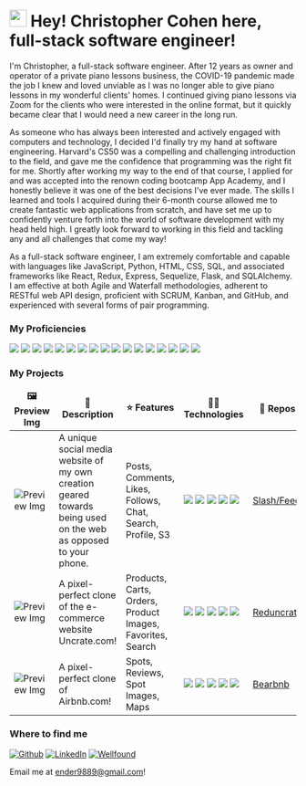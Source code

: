 <h1><img src="https://emojis.slackmojis.com/emojis/images/1531849430/4246/blob-sunglasses.gif?1531849430" width="30"/> Hey! Christopher Cohen here, full-stack software engineer!</h1>


I'm Christopher, a full-stack software engineer. After 12 years as owner and operator of a private piano lessons business, the COVID-19 pandemic made the job I knew and loved unviable as I was no longer able to give piano lessons in my wonderful clients' homes. I continued giving piano lessons via Zoom for the clients who were interested in the online format, but it quickly became clear that I would need a new career in the long run.

As someone who has always been interested and actively engaged with computers and technology, I decided I'd finally try my hand at software engineering. Harvard's CS50 was a compelling and challenging introduction to the field, and gave me the confidence that programming was the right fit for me. Shortly after working my way to the end of that course, I applied for and was accepted into the renown coding bootcamp App Academy, and I honestly believe it was one of the best decisions I've ever made. The skills I learned and tools I acquired during their 6-month course allowed me to create fantastic web applications from scratch, and have set me up to confidently venture forth into the world of software development with my head held high. I greatly look forward to working in this field and tackling any and all challenges that come my way!

As a full-stack software engineer, I am extremely comfortable and capable with languages like JavaScript, Python, HTML, CSS, SQL, and associated frameworks like React, Redux, Express, Sequelize, Flask, and SQLAlchemy. I am effective at both Agile and Waterfall methodologies, adherent to RESTful web API design, proficient with SCRUM, Kanban, and GitHub, and experienced with several forms of pair programming. </p>

<h3>My Proficiencies</h3>
<p>
  <img src="https://img.shields.io/badge/JavaScript-323330?style=for-the-badge&logo=javascript&logoColor=F7DF1E" />
  <img src="https://img.shields.io/badge/React-20232A?style=for-the-badge&logo=react&logoColor=61DAFB" />
  <img src="https://img.shields.io/badge/Redux-593D88?style=for-the-badge&logo=redux&logoColor=white" />
  <img src="https://img.shields.io/badge/Express.js-000000?style=for-the-badge&logo=express&logoColor=white" />
  <img src="https://img.shields.io/badge/Python-3776AB?style=for-the-badge&logo=python&logoColor=white" />
  <img src="https://img.shields.io/badge/flask-%23000.svg?style=for-the-badge&logo=flask&logoColor=white" />
  <img src="https://img.shields.io/badge/AWS-%23FF9900.svg?style=for-the-badge&logo=amazon-aws&logoColor=white" />
  <img src="https://img.shields.io/badge/Socket.io-black?style=for-the-badge&logo=socket.io&badgeColor=010101" />
  <img src="https://img.shields.io/badge/Git-F05032?style=for-the-badge&logo=git&logoColor=white" />
  <img src="https://img.shields.io/badge/postgres-%23316192.svg?style=for-the-badge&logo=postgresql&logoColor=white" />
  <img src="https://img.shields.io/badge/Sequelize-52B0E7?style=for-the-badge&logo=Sequelize&logoColor=white" />
  <img src="https://img.shields.io/badge/sqlite-%2307405e.svg?style=for-the-badge&logo=sqlite&logoColor=white" />
  <img src="https://img.shields.io/badge/HTML5-E34F26?style=for-the-badge&logo=html5&logoColor=white" />
  <img src="https://img.shields.io/badge/CSS3-1572B6?style=for-the-badge&logo=css3&logoColor=white" />
  <img src="https://img.shields.io/badge/Node.js-339933?style=for-the-badge&logo=nodedotjs&logoColor=white" />
  <img src="https://img.shields.io/badge/npm-CB3837?style=for-the-badge&logo=npm&logoColor=white" />
  <img src="https://img.shields.io/badge/heroku-%23430098.svg?style=for-the-badge&logo=heroku&logoColor=white" />
</p>
<h3>My Projects</h3>
<table>
  <thead align="center">
    <tr border: none;>
      <td><b>🖼️ Preview Img</b></td>
      <td><b>📝 Description</b></td>
      <td><b>⭐ Features</b></td>
      <td><b>👨‍💻 Technologies</b></td>
      <td><b>📌 Repos</b></td>
    </tr>
  </thead>
  <tbody>
    <tr>
      <td><img alt="Preview Img" src="https://user-images.githubusercontent.com/103705214/211230599-252849a7-21fe-4843-9ff4-0ee791abd9dc.png" /></td>
	<td>A unique social media website of my own creation geared towards being used on the web as opposed to your phone.</td>
      <td>Posts, Comments, Likes, Follows, Chat, Search, Profile, S3</td>
      <td> 
	  <img src="https://img.shields.io/badge/React-20232A?style=for-the-badge&logo=react&logoColor=61DAFB" />
	  <img src="https://img.shields.io/badge/Redux-593D88?style=for-the-badge&logo=redux&logoColor=white" /> <img src="https://img.shields.io/badge/flask-%23000.svg?style=for-the-badge&logo=flask&logoColor=white" />
	  <img src="https://img.shields.io/badge/AWS-%23FF9900.svg?style=for-the-badge&logo=amazon-aws&logoColor=white" />
	  <img src="https://img.shields.io/badge/Socket.io-black?style=for-the-badge&logo=socket.io&badgeColor=010101" /> 
	</td>
	    <td><a href=https://github.com/cmcohen89/slashfeed>Slash/Feed</a></td>
    </tr>
	  <tr>
      <td><img alt="Preview Img" src="https://user-images.githubusercontent.com/103705214/211897420-07e0cf45-f45d-4450-9850-ae97d2198e0c.png"/></td>
      <td>A pixel-perfect clone of the e-commerce website Uncrate.com!</td>
      <td>Products, Carts, Orders, Product Images, Favorites, Search</td>
      <td>
	  <img src="https://img.shields.io/badge/React-20232A?style=for-the-badge&logo=react&logoColor=61DAFB" />
	  <img src="https://img.shields.io/badge/Redux-593D88?style=for-the-badge&logo=redux&logoColor=white" /> 
	  <img src="https://img.shields.io/badge/flask-%23000.svg?style=for-the-badge&logo=flask&logoColor=white" />
	  <img src="https://img.shields.io/badge/Python-3776AB?style=for-the-badge&logo=python&logoColor=white" />
	  <img src="https://img.shields.io/badge/postgres-%23316192.svg?style=for-the-badge&logo=postgresql&logoColor=white" />
	</td>
      <td><a href=https://github.com/cmcohen89/reduncrate>Reduncrate</a></td>
    </tr>
    <tr>
      <td><img alt="Preview Img" src="https://user-images.githubusercontent.com/103705214/202872619-b7e63821-9e44-48f7-8893-c9d942eeab2b.png"/></td>
      <td>A pixel-perfect clone of Airbnb.com!</td>
      <td>Spots, Reviews, Spot Images, Maps</td>
      <td>
	  <img src="https://img.shields.io/badge/React-20232A?style=for-the-badge&logo=react&logoColor=61DAFB" />
	  <img src="https://img.shields.io/badge/Redux-593D88?style=for-the-badge&logo=redux&logoColor=white" /> 
	  <img src="https://img.shields.io/badge/Express.js-000000?style=for-the-badge&logo=express&logoColor=white" />
	  <img src="https://img.shields.io/badge/JavaScript-323330?style=for-the-badge&logo=javascript&logoColor=F7DF1E" />
	  <img src="https://img.shields.io/badge/postgres-%23316192.svg?style=for-the-badge&logo=postgresql&logoColor=white" />
	</td>
      <td><a href=https://github.com/cmcohen89/bearbnb>Bearbnb</a></td>
    </tr>
  </tbody>
</table>

<h3>Where to find me</h3>
<p><a href="https://github.com/cmcohen89" target="_blank"><img alt="Github" src="https://img.shields.io/badge/GitHub-%2312100E.svg?&style=for-the-badge&logo=Github&logoColor=white" /></a> <a href="https://www.linkedin.com/in/cmcohen" target="_blank"><img alt="LinkedIn" src="https://img.shields.io/badge/linkedin-%230077B5.svg?&style=for-the-badge&logo=linkedin&logoColor=white" /></a> <a href="https://angel.co/u/christopher-cohen-5" target="_blank"><img alt="Wellfound" src="https://img.shields.io/badge/wellfound-%ccc.svg?&style=for-the-badge&logo=medium&logoColor=white" /></a>
	
Email me at ender9889@gmail.com!
</p>

